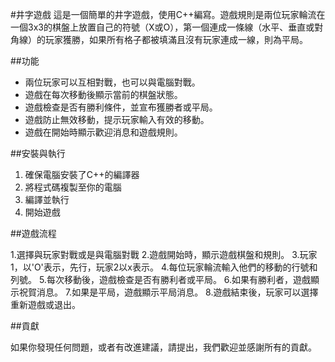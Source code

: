 #井字遊戲
這是一個簡單的井字遊戲，使用C++編寫。遊戲規則是兩位玩家輪流在一個3x3的棋盤上放置自己的符號（X或O），第一個連成一條線（水平、垂直或對角線）的玩家獲勝，如果所有格子都被填滿且沒有玩家連成一線，則為平局。

##功能

- 兩位玩家可以互相對戰，也可以與電腦對戰。
- 遊戲在每次移動後顯示當前的棋盤狀態。
- 遊戲檢查是否有勝利條件，並宣布獲勝者或平局。
- 遊戲防止無效移動，提示玩家輸入有效的移動。
- 遊戲在開始時顯示歡迎消息和遊戲規則。

##安裝與執行

1.	確保電腦安裝了C++的編譯器
2.	將程式碼複製至你的電腦
3.	編譯並執行
4.	開始遊戲

##遊戲流程

1.選擇與玩家對戰或是與電腦對戰
2.遊戲開始時，顯示遊戲棋盤和規則。
3.玩家1，以'O'表示，先行，玩家2以x表示。
4.每位玩家輪流輸入他們的移動的行號和列號。
5.每次移動後，遊戲檢查是否有勝利者或平局。
6.如果有勝利者，遊戲顯示祝賀消息。
7.如果是平局，遊戲顯示平局消息。
8.遊戲結束後，玩家可以選擇重新遊戲或退出。

##貢獻

如果你發現任何問題，或者有改進建議，請提出，我們歡迎並感謝所有的貢獻。

